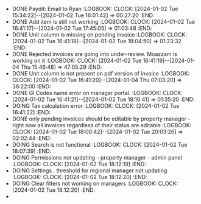 - DONE Paydit: Email to Ryan
  :LOGBOOK:
  CLOCK: [2024-01-02 Tue 15:34:22]--[2024-01-02 Tue 16:01:42] =>  00:27:20
  :END:
- DONE  Add item is still not working
  :LOGBOOK:
  CLOCK: [2024-01-02 Tue 16:41:17]--[2024-01-02 Tue 17:45:05] =>  01:03:48
  :END:
- DONE Unit column is missing on pending invoice
  :LOGBOOK:
  CLOCK: [2024-01-02 Tue 16:41:18]--[2024-01-02 Tue 18:04:50] =>  01:23:32
  :END:
- DONE  Rejected invoices are going into under-review. Moazzam is working on it
  :LOGBOOK:
  CLOCK: [2024-01-02 Tue 16:41:19]--[2024-01-04 Thu 15:46:48] =>  47:05:29
  :END:
- DONE Unit column is not present on pdf version of invoice
  :LOGBOOK:
  CLOCK: [2024-01-02 Tue 16:41:20]--[2024-01-04 Thu 07:03:20] =>  38:22:00
  :END:
- DONE  Gl Codes name error on manager portal.
  :LOGBOOK:
  CLOCK: [2024-01-02 Tue 16:41:21]--[2024-01-02 Tue 18:16:41] =>  01:35:20
  :END:
- DOING Tax calculation error
  :LOGBOOK:
  CLOCK: [2024-01-02 Tue 16:41:22]
  :END:
- DONE only pending invoices should be editable by property manager - right now all invoices regardless of their status are editable
  :LOGBOOK:
  CLOCK: [2024-01-02 Tue 18:00:42]--[2024-01-02 Tue 20:03:26] =>  02:02:44
  :END:
- DOING Search is not functional
  :LOGBOOK:
  CLOCK: [2024-01-02 Tue 18:07:39]
  :END:
- DOING Permissions not updating - property manager - admin panel
  :LOGBOOK:
  CLOCK: [2024-01-02 Tue 18:12:19]
  :END:
- DOING Settings , threshold for regional manager not updating
  :LOGBOOK:
  CLOCK: [2024-01-02 Tue 18:12:20]
  :END:
- DOING Clear filters not working on managers
  :LOGBOOK:
  CLOCK: [2024-01-02 Tue 18:12:20]
  :END:
-